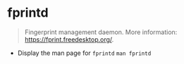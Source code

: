 # fprintd
> Fingerprint management daemon.
> More information: <https://fprint.freedesktop.org/>.

- Display the man page for `fprintd`
`man fprintd`
